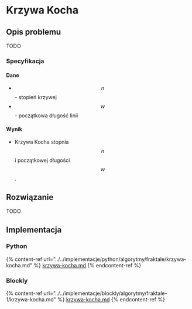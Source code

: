 # Krzywa Kocha

## Opis problemu

TODO

### Specyfikacja

#### Dane

* $$n$$ - stopień krzywej
* $$w$$ - początkowa długość linii

#### Wynik

* Krzywa Kocha stopnia $$n$$ i początkowej długości $$w$$.

## Rozwiązanie

TODO

## Implementacja

### Python

{% content-ref url="../../implementacje/python/algorytmy/fraktale/krzywa-kocha.md" %}
[krzywa-kocha.md](../../implementacje/python/algorytmy/fraktale/krzywa-kocha.md)
{% endcontent-ref %}

### Blockly

{% content-ref url="../../implementacje/blockly/algorytmy/fraktale-1/krzywa-kocha.md" %}
[krzywa-kocha.md](../../implementacje/blockly/algorytmy/fraktale-1/krzywa-kocha.md)
{% endcontent-ref %}
